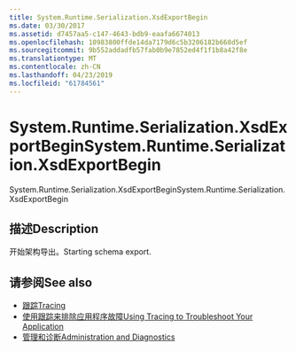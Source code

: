 ```yaml
---
title: System.Runtime.Serialization.XsdExportBegin
ms.date: 03/30/2017
ms.assetid: d7457aa5-c147-4643-bdb9-eaafa6674013
ms.openlocfilehash: 10983800ffde14da7179d6c5b3206182b668d5ef
ms.sourcegitcommit: 9b552addadfb57fab0b9e7852ed4f1f1b8a42f8e
ms.translationtype: MT
ms.contentlocale: zh-CN
ms.lasthandoff: 04/23/2019
ms.locfileid: "61784561"
---
```

# <a name="systemruntimeserializationxsdexportbegin"></a><span data-ttu-id="57553-102">System.Runtime.Serialization.XsdExportBegin</span><span class="sxs-lookup"><span data-stu-id="57553-102">System.Runtime.Serialization.XsdExportBegin</span></span>
<span data-ttu-id="57553-103">System.Runtime.Serialization.XsdExportBegin</span><span class="sxs-lookup"><span data-stu-id="57553-103">System.Runtime.Serialization.XsdExportBegin</span></span>  
  
## <a name="description"></a><span data-ttu-id="57553-104">描述</span><span class="sxs-lookup"><span data-stu-id="57553-104">Description</span></span>  
 <span data-ttu-id="57553-105">开始架构导出。</span><span class="sxs-lookup"><span data-stu-id="57553-105">Starting schema export.</span></span>  
  
## <a name="see-also"></a><span data-ttu-id="57553-106">请参阅</span><span class="sxs-lookup"><span data-stu-id="57553-106">See also</span></span>

- [<span data-ttu-id="57553-107">跟踪</span><span class="sxs-lookup"><span data-stu-id="57553-107">Tracing</span></span>](../../../../../docs/framework/wcf/diagnostics/tracing/index.md)
- [<span data-ttu-id="57553-108">使用跟踪来排除应用程序故障</span><span class="sxs-lookup"><span data-stu-id="57553-108">Using Tracing to Troubleshoot Your Application</span></span>](../../../../../docs/framework/wcf/diagnostics/tracing/using-tracing-to-troubleshoot-your-application.md)
- [<span data-ttu-id="57553-109">管理和诊断</span><span class="sxs-lookup"><span data-stu-id="57553-109">Administration and Diagnostics</span></span>](../../../../../docs/framework/wcf/diagnostics/index.md)
